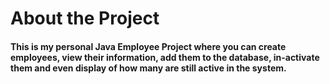 # About the Project

#### This is my personal Java Employee Project where you can create employees, view their information, add them to the database, in-activate them and even display of how many are still active in the system.


